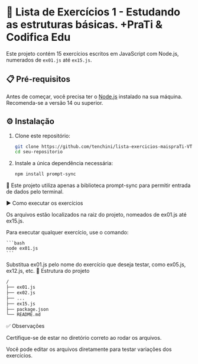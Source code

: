 # 📝 Lista de Exercícios 1 - Estudando as estruturas básicas. +PraTi & Codifica Edu

Este projeto contém 15 exercícios escritos em JavaScript com Node.js, numerados de `ex01.js` até `ex15.js`.

## 📋 Pré-requisitos

Antes de começar, você precisa ter o [Node.js](https://nodejs.org/) instalado na sua máquina. Recomenda-se a versão 14 ou superior.

## ⚙️ Instalação

1. Clone este repositório:

    ```bash
    git clone https://github.com/tenchini/lista-exercicios-maispraTi-VT
    cd seu-repositorio
    ```

2. Instale a única dependência necessária:

    ```bash
    npm install prompt-sync
    ```

🚨 Este projeto utiliza apenas a biblioteca prompt-sync para permitir entrada de dados pelo terminal.

▶️ Como executar os exercícios

Os arquivos estão localizados na raiz do projeto, nomeados de ex01.js até ex15.js.

Para executar qualquer exercício, use o comando:

    ```bash
    node ex01.js
    ```

Substitua ex01.js pelo nome do exercício que deseja testar, como ex05.js, ex12.js, etc.
🧾 Estrutura do projeto

```bash
/
├── ex01.js
├── ex02.js
├── ...
├── ex15.js
├── package.json
└── README.md
```

✅ Observações

Certifique-se de estar no diretório correto ao rodar os arquivos.

Você pode editar os arquivos diretamente para testar variações dos exercícios.
